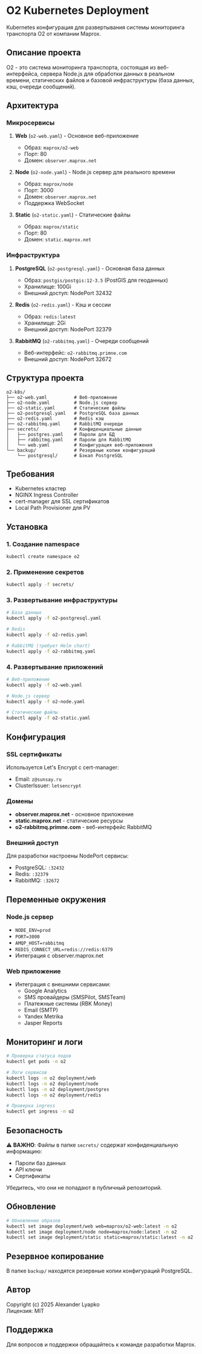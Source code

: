 # O2 Kubernetes Deployment

Kubernetes конфигурация для развертывания системы мониторинга транспорта O2 от компании Maprox.

## Описание проекта

O2 - это система мониторинга транспорта, состоящая из веб-интерфейса, сервера Node.js для обработки данных в реальном времени, статических файлов и базовой инфраструктуры (база данных, кэш, очереди сообщений).

## Архитектура

### Микросервисы

1. **Web** (`o2-web.yaml`) - Основное веб-приложение
   - Образ: `maprox/o2-web`
   - Порт: 80
   - Домен: `observer.maprox.net`

2. **Node** (`o2-node.yaml`) - Node.js сервер для реального времени
   - Образ: `maprox/node`
   - Порт: 3000 
   - Домен: `observer.maprox.net`
   - Поддержка WebSocket

3. **Static** (`o2-static.yaml`) - Статические файлы
   - Образ: `maprox/static`
   - Порт: 80
   - Домен: `static.maprox.net`

### Инфраструктура

1. **PostgreSQL** (`o2-postgresql.yaml`) - Основная база данных
   - Образ: `postgis/postgis:12-3.5` (PostGIS для геоданных)
   - Хранилище: 100Gi
   - Внешний доступ: NodePort 32432

2. **Redis** (`o2-redis.yaml`) - Кэш и сессии
   - Образ: `redis:latest`
   - Хранилище: 2Gi
   - Внешний доступ: NodePort 32379

3. **RabbitMQ** (`o2-rabbitmq.yaml`) - Очереди сообщений
   - Веб-интерфейс: `o2-rabbitmq.primne.com`
   - Внешний доступ: NodePort 32672

## Структура проекта

```
o2-k8s/
├── o2-web.yaml          # Веб-приложение
├── o2-node.yaml         # Node.js сервер
├── o2-static.yaml       # Статические файлы
├── o2-postgresql.yaml   # PostgreSQL база данных
├── o2-redis.yaml        # Redis кэш
├── o2-rabbitmq.yaml     # RabbitMQ очереди
├── secrets/             # Конфиденциальные данные
│   ├── postgres.yaml    # Пароли для БД
│   ├── rabbitmq.yaml    # Пароли для RabbitMQ
│   └── web.yaml         # Конфигурация веб-приложения
└── backup/              # Резервные копии конфигураций
    └── postgresql/      # Бэкап PostgreSQL
```

## Требования

- Kubernetes кластер
- NGINX Ingress Controller
- cert-manager для SSL сертификатов
- Local Path Provisioner для PV

## Установка

### 1. Создание namespace

```bash
kubectl create namespace o2
```

### 2. Применение секретов

```bash
kubectl apply -f secrets/
```

### 3. Развертывание инфраструктуры

```bash
# База данных
kubectl apply -f o2-postgresql.yaml

# Redis
kubectl apply -f o2-redis.yaml

# RabbitMQ (требует Helm chart)
kubectl apply -f o2-rabbitmq.yaml
```

### 4. Развертывание приложений

```bash
# Веб-приложение
kubectl apply -f o2-web.yaml

# Node.js сервер
kubectl apply -f o2-node.yaml

# Статические файлы
kubectl apply -f o2-static.yaml
```

## Конфигурация

### SSL сертификаты

Используется Let's Encrypt с cert-manager:
- Email: `z@sunsay.ru`
- ClusterIssuer: `letsencrypt`

### Домены

- **observer.maprox.net** - основное приложение
- **static.maprox.net** - статические ресурсы
- **o2-rabbitmq.primne.com** - веб-интерфейс RabbitMQ

### Внешний доступ

Для разработки настроены NodePort сервисы:
- PostgreSQL: `:32432`
- Redis: `:32379`
- RabbitMQ: `:32672`

## Переменные окружения

### Node.js сервер
- `NODE_ENV=prod`
- `PORT=3000`
- `AMQP_HOST=rabbitmq`
- `REDIS_CONNECT_URL=redis://redis:6379`
- Интеграция с observer.maprox.net

### Web приложение
- Интеграция с внешними сервисами:
  - Google Analytics
  - SMS провайдеры (SMSPilot, SMSTeam)
  - Платежные системы (RBK Money)
  - Email (SMTP)
  - Yandex Metrika
  - Jasper Reports

## Мониторинг и логи

```bash
# Проверка статуса подов
kubectl get pods -n o2

# Логи сервисов
kubectl logs -n o2 deployment/web
kubectl logs -n o2 deployment/node
kubectl logs -n o2 deployment/postgres
kubectl logs -n o2 deployment/redis

# Проверка ingress
kubectl get ingress -n o2
```

## Безопасность

⚠️ **ВАЖНО**: Файлы в папке `secrets/` содержат конфиденциальную информацию:
- Пароли баз данных
- API ключи
- Сертификаты

Убедитесь, что они не попадают в публичный репозиторий.

## Обновление

```bash
# Обновление образов
kubectl set image deployment/web web=maprox/o2-web:latest -n o2
kubectl set image deployment/node node=maprox/node:latest -n o2
kubectl set image deployment/static static=maprox/static:latest -n o2
```

## Резервное копирование

В папке `backup/` находятся резервные копии конфигураций PostgreSQL.

## Автор

Copyright (c) 2025 Alexander Lyapko  
Лицензия: MIT

## Поддержка

Для вопросов и поддержки обращайтесь к команде разработки Maprox.
